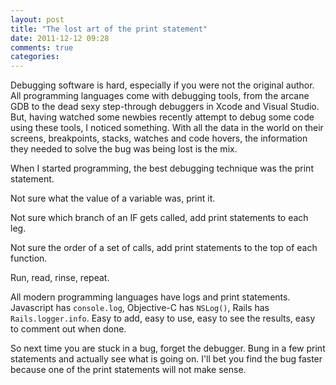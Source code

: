 ```yaml
---
layout: post
title: "The lost art of the print statement"
date: 2011-12-12 09:28
comments: true
categories: 
---
```


Debugging software is hard, especially if you were not the original author. All programming languages come with debugging tools, from the arcane GDB to the dead sexy step-through debuggers in Xcode and Visual Studio. But, having watched some newbies recently attempt to debug some code using these tools, I noticed something. With all the data in the world on their screens, breakpoints, stacks, watches and code hovers, the information they needed to solve the bug was being lost is the mix.

When I started programming, the best debugging technique was the print statement.

Not sure what the value of a variable was, print it.

Not sure which branch of an IF gets called, add print statements to each leg.

Not sure the order of a set of calls, add print statements to the top of each function.

Run, read, rinse, repeat.

All modern programming languages have logs and print statements. Javascript has `console.log`, Objective-C has `NSLog()`, Rails has `Rails.logger.info`. Easy to add, easy to use, easy to see the results, easy to comment out when done.

So next time you are stuck in a bug, forget the debugger. Bung in a few print statements and actually see what is going on. I'll bet you find the bug faster because one of the print statements will not make sense.
